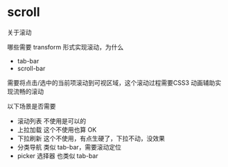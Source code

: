 # scroll

关于滚动

哪些需要 transform 形式实现滚动，为什么

- tab-bar
- scroll-bar

需要将点击/选中的当前项滚动到可视区域，这个滚动过程需要CSS3 动画辅助实现流畅的滚动

以下场景是否需要

- 滚动列表 不使用是可以的
- 上拉加载 这个不使用也算 OK
- 下拉刷新 这个不使用，有点生硬了，下拉不动，没效果
- 分类导航 类似 tab-bar，需要滚动定位
- picker 选择器 也类似 tab-bar
